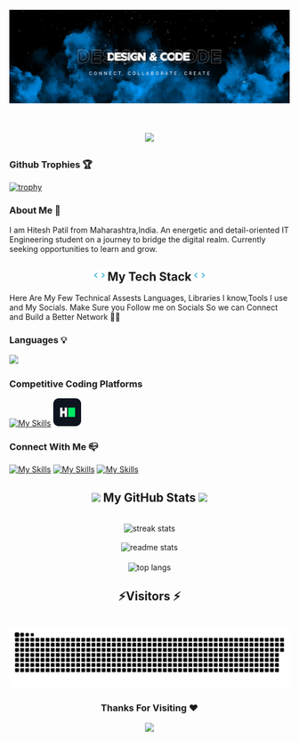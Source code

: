
<!--Header Image --->

<p align="center"><img src="Assest/BlueBanner.png"></p>

<!--Welcome Prompt --->

<h1 align="center">
    <img src="https://readme-typing-svg.herokuapp.com/?font=Righteous&size=35&center=true&vCenter=true&width=500&height=70&duration=4000&lines=Hey+👋🏻+There+!!!!;I+am+Hitesh+Patil+!!!"/>
</h1>

<!--Github Trophies--->

### Github Trophies 🏆 

    
[![trophy](https://github-profile-trophy.vercel.app/?username=hiteshpatil2005&title=Stars,Followers,Commits,Repositories,MultipleLang,PullRequest&theme=onedark&rows=2&column=5)](https://github.com/ryo-ma/github-profile-trophy)

<!--About Me Section--->

### About Me 🚀
<div>
<p>
I am Hitesh Patil from Maharashtra,India. An energetic and detail-oriented IT Engineering student on a journey to bridge the digital realm.
Currently seeking opportunities to learn and grow. 
</p>
</div>

<h2 align="center"><img src="Assest/code.gif" height="20"/>  My Tech Stack  <img src="Assest/code.gif" height="20"/></h2>


Here Are My Few Technical Assests Languages, Libraries I know,Tools I use and My Socials. Make Sure you Follow me on Socials So we can Connect and Build a Better Network 🤝💭

### Languages 💡

  <a href="https://skillicons.dev">
    <img src="https://skillicons.dev/icons?i=python,c,java,html,css,js" />
  </a>

### Competitive Coding Platforms
[![My Skills](https://go-skill-icons.vercel.app/api/icons?i=leetcode)](https://leetcode.com/u/hiteshpatil2005)
  <a href="https://www.hackerrank.com/profile/hiteshpatil0205"><img src="Assest/HackerRank.svg" width="50"></a>
  
  ### Connect With Me 📪
  
 [![My Skills](https://skillicons.dev/icons?i=linkedin)](https://www.linkedin.com/in/hiteshpatil2005)    [![My Skills](https://skillicons.dev/icons?i=twitter)](https://twitter.com/hiteshpatil2005)     [![My Skills](https://go-skill-icons.vercel.app/api/icons?i=gmail)](mailto:hiteshpatil0205@gmail.com)

<!--Github Profile Stats--->
    
<h2 align="center"><img src="https://media.giphy.com/media/iY8CRBdQXODJSCERIr/giphy.gif" width="30"> My GitHub Stats <img src="https://media.giphy.com/media/iY8CRBdQXODJSCERIr/giphy.gif" width="30"></h2>
<br/>
<div align=center>
  <img width=390  src="https://github-readme-streak-stats-salesp07.vercel.app/?user=hiteshpatil2005&count_private=true&theme=react&border_radius=20" alt="streak stats"/>
    <br/>
    <br/>
  <img width=390 src="https://github-readme-stats-salesp07.vercel.app/api?username=hiteshpatil2005&count_private=true&show_icons=true&theme=react&rank_icon=github&border_radius=20" alt="readme stats" />
  <br/>
    <br/>
   <img width=390 align="center" src="https://github-readme-stats-salesp07.vercel.app/api/top-langs/?username=hiteshpatil2005&hide=HTML&langs_count=8&layout=compact&theme=react&border_radius=15&size_weight=0.5&count_weight=0.5&exclude_repo=github-readme-stats" alt="top langs" />
    
 <!----Profile Views--->
         
<h2 align="center">⚡️Visitors ⚡️</h2>

<div id="header" align="center">
  <img src="https://komarev.com/ghpvc/?username=hiteshpatil2005&style=for-the-badge&color=blueviolet" alt=""/>
</div>

<!---snake gif Available in Assests-->
 <img width="1000" src="Assest/github-snake.svg" alt="snake"/>
<h3 align="center">Thanks For Visiting ❤️</h3>

<!--Footer-->
 <img src="https://capsule-render.vercel.app/api?type=waving&color=gradient&height=100&section=footer"/>
</p>
